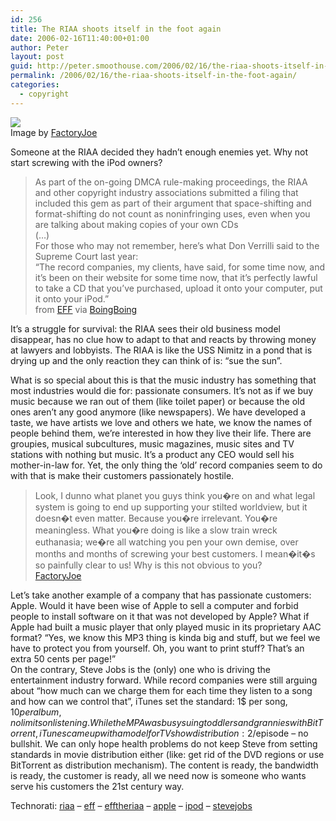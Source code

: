 ```yaml
---
id: 256
title: The RIAA shoots itself in the foot again
date: 2006-02-16T11:40:00+01:00
author: Peter
layout: post
guid: http://peter.smoothouse.com/2006/02/16/the-riaa-shoots-itself-in-the-foot-again/
permalink: /2006/02/16/the-riaa-shoots-itself-in-the-foot-again/
categories:
  - copyright
---
```

<div>
  <img src="http://static.flickr.com/36/78615479_48a2adfe32_m.jpg" /><br /> Image by <a href="http://www.flickr.com/photos/factoryjoe/78615479/">FactoryJoe</a>
</div>

Someone at the RIAA decided they hadn&#8217;t enough enemies yet. Why not start screwing with the iPod owners?

> As part of the on-going DMCA rule-making proceedings, the RIAA and other copyright industry associations submitted a filing that included this gem as part of their argument that space-shifting and format-shifting do not count as noninfringing uses, even when you are talking about making copies of your own CDs  
> (&#8230;)  
> For those who may not remember, here&#8217;s what Don Verrilli said to the Supreme Court last year:  
> &#8220;The record companies, my clients, have said, for some time now, and it&#8217;s been on their website for some time now, that it&#8217;s perfectly lawful to take a CD that you&#8217;ve purchased, upload it onto your computer, put it onto your iPod.&#8221;  
> from [EFF](http://www.eff.org/deeplinks/archives/004409.php) via [BoingBoing](http://www.boingboing.net/2006/02/15/riaa_cd_ripping_isnt.html)

It&#8217;s a struggle for survival: the RIAA sees their old business model disappear, has no clue how to adapt to that and reacts by throwing money at lawyers and lobbyists. The RIAA is like the USS Nimitz in a pond that is drying up and the only reaction they can think of is: &#8220;sue the sun&#8221;.

What is so special about this is that the music industry has something that most industries would die for: passionate consumers. It&#8217;s not as if we buy music because we ran out of them (like toilet paper) or because the old ones aren&#8217;t any good anymore (like newspapers). We have developed a taste, we have artists we love and others we hate, we know the names of people behind them, we&#8217;re interested in how they live their life. There are groupies, musical subcultures, music magazines, music sites and TV stations with nothing but music. It&#8217;s a product any CEO would sell his mother-in-law for. Yet, the only thing the &#8216;old&#8217; record companies seem to do with that is make their customers passionately hostile.

> Look, I dunno what planet you guys think you�re on and what legal system is going to end up supporting your stilted worldview, but it doesn�t even matter. Because you�re irrelevant. You�re meaningless. What you�re doing is like a slow train wreck euthanasia; we�re all watching you pen your own demise, over months and months of screwing your best customers. I mean�it�s so painfully clear to us! Why is this not obvious to you?  
> [FactoryJoe](http://factoryjoe.com/blog/2006/02/16/riaa-says-eff-you-ipod-rippers/)

Let&#8217;s take another example of a company that has passionate customers: Apple. Would it have been wise of Apple to sell a computer and forbid people to install software on it that was not developed by Apple? What if Apple had built a music player that only played music in its proprietary AAC format? &#8220;Yes, we know this MP3 thing is kinda big and stuff, but we feel we have to protect you from yourself. Oh, you want to print stuff? That&#8217;s an extra 50 cents per page!&#8221;  
On the contrary, Steve Jobs is the (only) one who is driving the entertainment industry forward. While record companies were still arguing about &#8220;how much can we charge them for each time they listen to a song and how can we control that&#8221;, iTunes set the standard: 1$ per song, $10 per album, no limits on listening. While the MPA was busy suing toddlers and grannies with BitTorrent, iTunes came up with a model for TV show distribution: 2$/episode &#8211; no bullshit. We can only hope health problems do not keep Steve from setting standards in movie distribution either (like: get rid of the DVD regions or use BitTorrent as distribution mechanism). The content is ready, the bandwidth is ready, the customer is ready, all we need now is someone who wants serve his customers the 21st century way.

Technorati: <a href="http://technorati.com/tag/riaa" rel="tag">riaa</a> &#8211; <a href="http://technorati.com/tag/eff" rel="tag">eff</a> &#8211; <a href="http://technorati.com/tag/efftheriaa" rel="tag">efftheriaa</a> &#8211; <a href="http://technorati.com/tag/apple" rel="tag">apple</a> &#8211; <a href="http://technorati.com/tag/ipod" rel="tag">ipod</a> &#8211; <a href="http://technorati.com/tag/stevejobs" rel="tag">stevejobs</a>